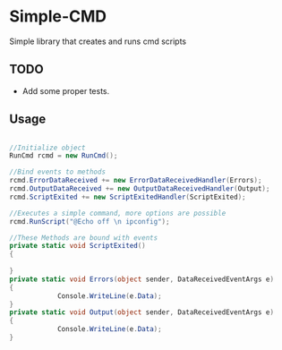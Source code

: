# Simple-CMD
Simple library that creates and runs cmd scripts

## TODO
- Add some proper tests.

## Usage
```C#

//Initialize object
RunCmd rcmd = new RunCmd();

//Bind events to methods
rcmd.ErrorDataReceived += new ErrorDataReceivedHandler(Errors);
rcmd.OutputDataReceived += new OutputDataReceivedHandler(Output);
rcmd.ScriptExited += new ScriptExitedHandler(ScriptExited);

//Executes a simple command, more options are possible
rcmd.RunScript("@Echo off \n ipconfig");

//These Methods are bound with events
private static void ScriptExited()
{
	
}
private static void Errors(object sender, DataReceivedEventArgs e)
{
			Console.WriteLine(e.Data);
}
private static void Output(object sender, DataReceivedEventArgs e)
{
			Console.WriteLine(e.Data);
}

```
